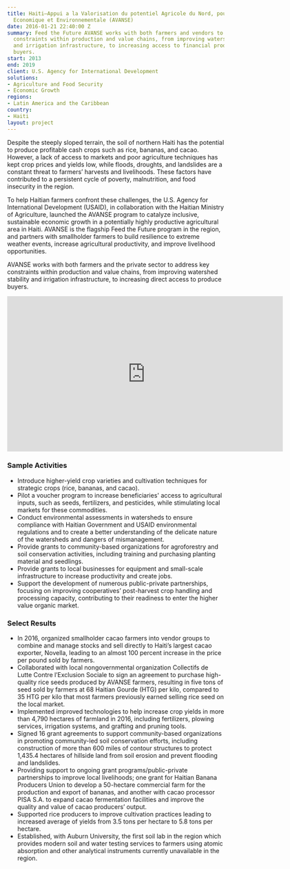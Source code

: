 ```yaml
---
title: Haiti—Appui a la Valorisation du potentiel Agricole du Nord, pour la Securite
  Economique et Environnementale (AVANSE)
date: 2016-01-21 22:40:00 Z
summary: Feed the Future AVANSE works with both farmers and vendors to address key
  constraints within production and value chains, from improving watershed stability
  and irrigation infrastructure, to increasing access to financial products and produce
  buyers.
start: 2013
end: 2019
client: U.S. Agency for International Development
solutions:
- Agriculture and Food Security
- Economic Growth
regions:
- Latin America and the Caribbean
country:
- Haiti
layout: project
---
```


Despite the steeply sloped terrain, the soil of northern Haiti has the potential to produce profitable cash crops such as rice, bananas, and cacao. However, a lack of access to markets and poor agriculture techniques has kept crop prices and yields low, while floods, droughts, and landslides are a constant threat to farmers’ harvests and livelihoods. These factors have contributed to a persistent cycle of poverty, malnutrition, and food insecurity in the region.

To help Haitian farmers confront these challenges, the U.S. Agency for International Development (USAID), in collaboration with the Haitian Ministry of Agriculture, launched the AVANSE program to catalyze inclusive, sustainable economic growth in a potentially highly productive agricultural area in Haiti. AVANSE is the flagship Feed the Future program in the region, and partners with smallholder farmers to build resilience to extreme weather events, increase agricultural productivity, and improve livelihood opportunities.

AVANSE works with both farmers and the private sector to address key constraints within production and value chains, from improving watershed stability and irrigation infrastructure, to increasing direct access  to produce buyers.

<iframe src="https://player.vimeo.com/video/171475381" width="640" height="360" frameborder="0" webkitallowfullscreen mozallowfullscreen allowfullscreen></iframe>

### Sample Activities

* Introduce higher-yield crop varieties and cultivation techniques for strategic crops (rice, bananas, and cacao).
* Pilot a voucher program to increase beneficiaries' access to agricultural inputs, such as seeds, fertilizers, and pesticides, while stimulating local markets for these commodities.
* Conduct environmental assessments in watersheds to ensure compliance with Haitian Government and USAID environmental regulations and to create a better understanding of the delicate nature of the watersheds and dangers of mismanagement.
* Provide grants to community-based organizations for agroforestry and soil conservation activities, including training and purchasing planting material and seedlings.
* Provide grants to local businesses for equipment and small-scale infrastructure to increase productivity and create jobs.
* Support the development of numerous public-private partnerships, focusing on improving cooperatives’ post-harvest crop handling and processing capacity, contributing to their readiness to enter the higher value organic market.

### Select Results

* In 2016, organized smallholder cacao farmers into vendor groups to combine and manage stocks and sell directly to Haiti’s largest cacao exporter, Novella, leading to an almost 100 percent increase in the price per pound sold by farmers.
* Collaborated with local nongovernmental organization Collectifs de Lutte Contre  l’Exclusion Sociale to sign an agreement to purchase high-quality rice seeds produced by AVANSE farmers, resulting in five tons of seed sold by farmers at 68 Haitian Gourde (HTG) per kilo, compared to 35 HTG per kilo that most farmers previously earned selling rice seed on the local market.
* Implemented improved technologies to help increase crop yields in more than 4,790 hectares of farmland in 2016, including fertilizers, plowing services, irrigation systems, and grafting and pruning tools.
* Signed 16 grant agreements to support community-based organizations in promoting community-led soil conservation efforts, including construction of more than 600 miles of contour structures to protect 1,435.4 hectares of hillside land from soil erosion and prevent flooding and landslides.
* Providing support to ongoing grant programs/public-private partnerships to improve local livelihoods; one grant for Haitian Banana Producers Union to develop a 50-hectare commercial farm for the production and export of bananas, and another with cacao processor PISA S.A. to expand cacao fermentation facilities and improve the quality and value of cacao producers’ output.
* Supported rice producers to improve cultivation practices leading to increased average of yields from 3.5 tons per hectare to 5.8 tons per hectare.
* Established, with Auburn University, the first soil lab in the region which provides modern soil and water testing services to farmers using atomic absorption and other analytical instruments currently unavailable in the region.